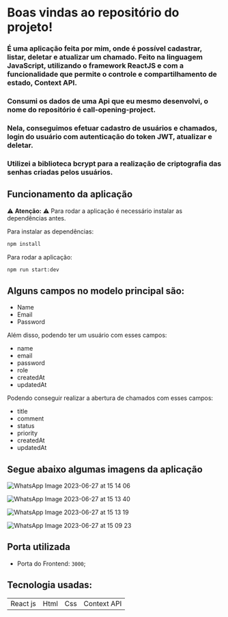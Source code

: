 # Boas vindas ao repositório do projeto!


### É uma aplicação feita por mim, onde é possível cadastrar, listar, deletar e atualizar um chamado. Feito na linguagem JavaScript, utilizando o framework ReactJS e com a funcionalidade que permite o controle e compartilhamento de estado, Context API.
### Consumi os dados de uma Api que eu mesmo desenvolvi, o nome do repositório é call-opening-project.
### Nela, conseguimos efetuar cadastro de usuários e chamados, login do usuário com autenticação do token JWT, atualizar e deletar.
### Utilizei a biblioteca bcrypt para a realização de criptografia das senhas criadas pelos usuários.

## Funcionamento da aplicação
⚠ **Atenção:** ⚠
Para rodar a aplicação é necessário instalar as dependências antes.

Para instalar as dependências:
```sh
npm install
```
Para rodar a aplicação:
```sh
npm run start:dev
```

## Alguns campos no modelo principal são:

+ Name 
+ Email
+ Password
  
Além disso, podendo ter um usuário com esses campos:

+ name
+ email
+ password
+ role
+ createdAt
+ updatedAt

Podendo conseguir realizar a abertura de chamados com esses campos:

+ title
+ comment
+ status
+ priority
+ createdAt
+ updatedAt

## Segue abaixo algumas imagens da aplicação

![WhatsApp Image 2023-06-27 at 15 14 06](https://github.com/luccasst/frontend-call-opening/assets/94481606/64244747-1782-4dd9-a667-9fa19fd44afe)

![WhatsApp Image 2023-06-27 at 15 13 40](https://github.com/luccasst/frontend-call-opening/assets/94481606/b113c4f7-2b9c-4359-be74-1e9bfb48c2a6)

![WhatsApp Image 2023-06-27 at 15 13 19](https://github.com/luccasst/frontend-call-opening/assets/94481606/4437c1e6-3620-4c87-b291-8db32284c670)

![WhatsApp Image 2023-06-27 at 15 09 23](https://github.com/luccasst/frontend-call-opening/assets/94481606/fc0ce77f-a835-435e-bb26-7eb99ff108f0)



 ## Porta utilizada

 - Porta do Frontend: `3000`;


## Tecnologia usadas:

<table>
  <tr>
    <td>React js</td>
    <td>Html</td>
    <td>Css</td>
    <td>Context API</td>
  </tr>
</table>


